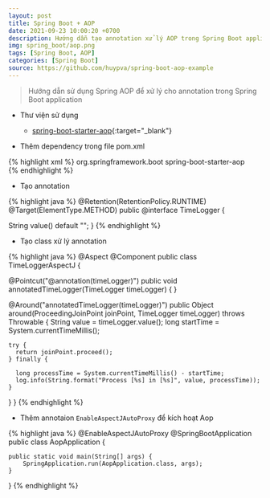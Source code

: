 ```yaml
---
layout: post
title: Spring Boot + AOP
date: 2021-09-23 10:00:20 +0700
description: Hướng dẫn tạo annotation xử lý AOP trong Spring Boot application
img: spring_boot/aop.png
tags: [Spring Boot, AOP]
categories: [Spring Boot]
source: https://github.com/huypva/spring-boot-aop-example
---
```


> Hướng dẫn sử dụng Spring AOP để xử lý cho annotation trong Spring Boot application

- Thư viện sử dụng
  - [spring-boot-starter-aop](https://docs.spring.io/spring-framework/docs/4.3.15.RELEASE/spring-framework-reference/html/aop.html){:target="_blank"}

- Thêm dependency trong file pom.xml

{% highlight xml %}
<dependencies>
    <dependency>
        <groupId>org.springframework.boot</groupId>
        <artifactId>spring-boot-starter-aop</artifactId>
    </dependency>
</dependencies>    
{% endhighlight %}

- Tạo annotation

{% highlight java %}
@Retention(RetentionPolicy.RUNTIME)
@Target(ElementType.METHOD)
public @interface TimeLogger {

  String value() default "";
}
{% endhighlight %}

- Tạo class xử lý annotation

{% highlight java %}
@Aspect
@Component
public class TimeLoggerAspectJ {

  @Pointcut("@annotation(timeLogger)")
  public void annotatedTimeLogger(TimeLogger timeLogger) {
  }

  @Around("annotatedTimeLogger(timeLogger)")
  public Object around(ProceedingJoinPoint joinPoint, TimeLogger timeLogger) throws Throwable {
    String value = timeLogger.value();
    long startTime = System.currentTimeMillis();

    try {
      return joinPoint.proceed();
    } finally {

      long processTime = System.currentTimeMillis() - startTime;
      log.info(String.format("Process [%s] in [%s]", value, processTime));
    }

  }
}
{% endhighlight %}

- Thêm annotaion `EnableAspectJAutoProxy` để kích hoạt Aop

{% highlight java %}
@EnableAspectJAutoProxy
@SpringBootApplication
public class AopApplication {

	public static void main(String[] args) {
		SpringApplication.run(AopApplication.class, args);
	}

}
{% endhighlight %}